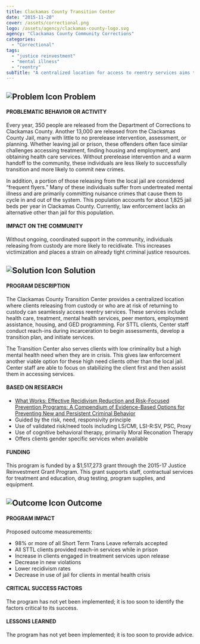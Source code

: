 ```yaml
---
title: Clackamas County Transition Center
date: "2015-11-20"
cover: /assets/correctional.png
logo: /assets/agency/clackamas-county-logo.svg
agency: "Clackamas County Community Corrections"
categories:
  - "Correctional"
tags:
  - "justice reinvestment"
  - "mental illness"
  - "reentry"
subTitle: "A centralized location for access to reentry services aims to decrease jail use by clients in mental health crisis and reduce recidivism for all program participants."
---
```


## ![Problem Icon](https://github.com/google/material-design-icons/raw/master/alert/1x_web/ic_error_outline_black_48dp.png "Problem") Problem

#### PROBLEMATIC BEHAVIOR OR ACTIVITY

Every year, 350 people are released from the Department of Corrections to Clackamas County. Another 13,000 are released from the Clackamas County Jail, many with little to no prerelease intervention, assessment, or planning. Whether leaving jail or prison, these offenders often face similar challenges accessing treatment, finding housing and employment, and obtaining health care services. Without prerelease intervention and a warm handoff to the community, these individuals are less likely to successfully transition and more likely to commit new crimes.

In addition, a portion of those releasing from the local jail are considered “frequent flyers.” Many of these individuals suffer from undertreated mental illness and are primarily committing nuisance crimes that cause them to cycle in and out of the system. This population accounts for about 1,825 jail beds per year in Clackamas County. Currently, law enforcement lacks an alternative other than jail for this population.

#### IMPACT ON THE COMMUNITY

Without ongoing, coordinated support in the community, individuals releasing from custody are more likely to recidivate. This increases victimization and places a strain on already tight criminal justice resources.

## ![Solution Icon](https://github.com/google/material-design-icons/raw/master/action/1x_web/ic_lightbulb_outline_black_48dp.png "Solution") Solution

#### PROGRAM DESCRIPTION

The Clackamas County Transition Center provides a centralized location where clients releasing from custody or who are at risk of returning to custody can seamlessly access reentry services. These services include health care, treatment, mental health services, peer mentors, employment assistance, housing, and GED programming. For STTL clients, Center staff conduct reach-ins during incarceration to begin assessments, develop a transition plan, and initiate services.

The Transition Center also serves clients with low criminality but a high mental health need when they are in crisis. This gives law enforcement another viable option for these high need clients other than the local jail. Center staff are able to focus on stabilizing the client first and then assist them in accessing services.

#### BASED ON RESEARCH

- [What Works: Effective Recidivism Reduction and Risk-Focused Prevention Programs: A Compendium of Evidence-Based Options for Preventing New and Persistent Criminal Behavior](https://cdpsdocs.state.co.us/ccjj/Resources/Ref/WhatWorks2008.pdf)
- Guided by the risk, need, responsivity principle
- Use of validated risk/need tools including LS/CMI, LSI-R:SV, PSC, Proxy
- Use of cognitive behavioral therapy, primarily Moral Reconation Therapy
- Offers clients gender specific services when available

#### FUNDING

This program is funded by a $1,517,273 grant through the 2015-17 Justice Reinvestment Grant Program. This grant supports staff, contractual services for treatment and education, drug testing, program supplies, and equipment.

## ![Outcome Icon](https://github.com/google/material-design-icons/raw/master/action/1x_web/ic_view_list_black_48dp.png "Outcome") Outcome

#### PROGRAM IMPACT

Proposed outcome measurements:

- 98% or more of all Short Term Trans Leave referrals accepted
- All STTL clients provided reach-in services while in prison
- Increase in clients engaged in treatment services upon release
- Decrease in new violations
- Lower recidivism rates
- Decrease in use of jail for clients in mental health crisis

#### CRITICAL SUCCESS FACTORS

The program has not yet been implemented; it is too soon to identify the factors critical to its success.

#### LESSONS LEARNED

The program has not yet been implemented; it is too soon to provide advice.
